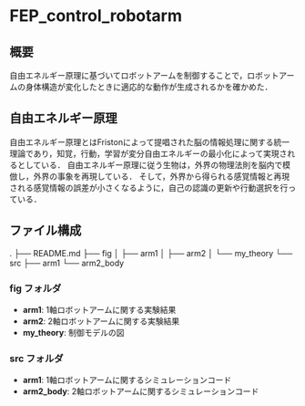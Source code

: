 # FEP_control_robotarm

## 概要
自由エネルギー原理に基づいてロボットアームを制御することで，ロボットアームの身体構造が変化したときに適応的な動作が生成されるかを確かめた．

## 自由エネルギー原理
自由エネルギー原理とはFristonによって提唱された脳の情報処理に関する統一理論であり，知覚，行動，学習が変分自由エネルギーの最小化によって実現されるとしている．
自由エネルギー原理に従う生物は，外界の物理法則を脳内で模倣し，外界の事象を再現している．
そして，外界から得られる感覚情報と再現される感覚情報の誤差が小さくなるように，自己の認識の更新や行動選択を行っている．

## ファイル構成
.
├── README.md
├── fig
│ ├── arm1
│ ├── arm2
│ └── my_theory
└── src
  ├── arm1
  └── arm2_body

### fig フォルダ
- **arm1**: 1軸ロボットアームに関する実験結果
- **arm2**: 2軸ロボットアームに関する実験結果
- **my_theory**: 制御モデルの図

### src フォルダ
- **arm1**: 1軸ロボットアームに関するシミュレーションコード
- **arm2_body**: 2軸ロボットアームに関するシミュレーションコード

